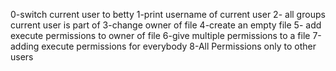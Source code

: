 0-switch current user to betty
1-print username of current user
2- all groups current user is part of 
3-change owner of file
4-create an empty file
5- add execute permissions to owner of file
6-give multiple permissions to a file
7-adding execute permissions for everybody
8-All Permissions only to other users
